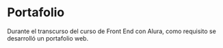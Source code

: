 # Portafolio
Durante el transcurso del curso de Front End con Alura, como requisito se desarrolló un portafolio web.
